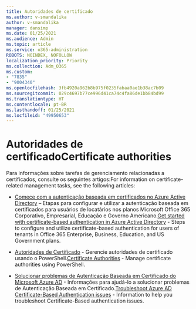 ```yaml
---
title: Autoridades de certificado
ms.author: v-smandalika
author: v-smandalika
manager: dansimp
ms.date: 01/25/2021
ms.audience: Admin
ms.topic: article
ms.service: o365-administration
ROBOTS: NOINDEX, NOFOLLOW
localization_priority: Priority
ms.collection: Adm_O365
ms.custom:
- "7835"
- "9004340"
ms.openlocfilehash: 3fb4920a962b8b975f0235fabaa0ae1b38ac7b09
ms.sourcegitcommit: 029c4697b77ce996d41ca74c4fa86de1bb84bd99
ms.translationtype: HT
ms.contentlocale: pt-BR
ms.lasthandoff: 01/25/2021
ms.locfileid: "49950653"
---
```

# <a name="certificate-authorities"></a><span data-ttu-id="d0b00-102">Autoridades de certificado</span><span class="sxs-lookup"><span data-stu-id="d0b00-102">Certificate authorities</span></span>

<span data-ttu-id="d0b00-103">Para informações sobre tarefas de gerenciamento relacionadas a certificados, consulte os seguintes artigos:</span><span class="sxs-lookup"><span data-stu-id="d0b00-103">For information on certificate-related management tasks, see the following articles:</span></span>

- <span data-ttu-id="d0b00-104">[Comece com a autenticação baseada em certificados no Azure Active Directory](https://docs.microsoft.com/azure/active-directory/authentication/active-directory-certificate-based-authentication-get-started#:~:text=Certificate-based)  – Etapas para configurar e utilizar a autenticação baseada em certificados para usuários de locatários nos planos Microsoft Office 365 Corporativo, Empresarial, Educação e Governo Americano.</span><span class="sxs-lookup"><span data-stu-id="d0b00-104">[Get started with certificate-based authentication in Azure Active Directory](https://docs.microsoft.com/azure/active-directory/authentication/active-directory-certificate-based-authentication-get-started#:~:text=Certificate-based)  - Steps to configure and utilize certificate-based authentication for users of tenants in Office 365 Enterprise, Business, Education, and US Government plans.</span></span>

- <span data-ttu-id="d0b00-105">[Autoridades de Certificado](https://docs.microsoft.com/powershell/module/azuread)  - Gerencie autoridades de certificado usando o PowerShell.</span><span class="sxs-lookup"><span data-stu-id="d0b00-105">[Certificate Authorities](https://docs.microsoft.com/powershell/module/azuread)  - Manage certificate authorities using PowerShell.</span></span>

- <span data-ttu-id="d0b00-106">[Solucionar problemas de Autenticação Baseada em Certificado do Microsoft Azure AD](https://docs.microsoft.com/troubleshoot/azure/active-directory/certificate-based-authenticate-issue)  - Informações para ajudá-lo a solucionar problemas de Autenticação Baseada em Certificado.</span><span class="sxs-lookup"><span data-stu-id="d0b00-106">[Troubleshoot Azure AD Certificate-Based Authentication issues](https://docs.microsoft.com/troubleshoot/azure/active-directory/certificate-based-authenticate-issue)  - Information to help you troubleshoot Certificate-Based authentication issues.</span></span>



